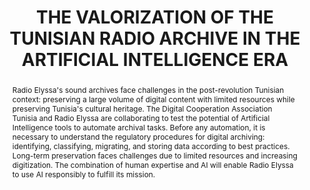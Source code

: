 ---
abstract: 'Radio Elyssa''s sound archives face challenges in the post-revolution Tunisian
  context: preserving a large volume of digital content with limited resources while
  preserving Tunisia''s cultural heritage. The Digital Cooperation Association Tunisia
  and Radio Elyssa are collaborating to test the potential of Artificial Intelligence
  tools to automate archival tasks.  Before any automation, it is necessary to understand
  the regulatory procedures for digital archiving: identifying, classifying, migrating,
  and storing data according to best practices.

  Long-term preservation faces challenges due to limited resources and increasing
  digitization. The combination of human expertise and AI will enable Radio Elyssa
  to use AI responsibly to fulfill its mission.'
creators:
- Meddeb, Sami
- Cecchine, Randi
date: null
document_url: https://www.ideals.illinois.edu/items/128308/bitstreams/428981/data.pdf
grand_parent: iPRES
institutions: []
keywords:
- artificial intelligence
- image
- music
- audiovisual
- chatbot
landing_page_url: https://hdl.handle.net/2142/121105
language: eng
layout: publication
license: CC-BY 4.0 International
notes_url: null
parent: iPRES 2023
publication_type: paper
size: null
slides_url: https://hdl.handle.net/2142/121673
source_name: iPRES
stream_url: null
title: THE VALORIZATION OF THE TUNISIAN RADIO ARCHIVE IN THE ARTIFICIAL INTELLIGENCE
  ERA
year: 2023
---